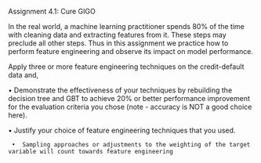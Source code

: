 Assignment 4.1: Cure GIGO

 In the real world, a machine learning practitioner spends 80% of the time with cleaning data and extracting features from it. These steps may preclude all other steps. Thus in this assignment we practice how to perform feature engineering and observe its impact on model performance.
 
Apply three or more feature engineering techniques on the credit-default data and, 

•	Demonstrate the effectiveness of your techniques by rebuilding the decision tree and GBT to achieve 20% or better performance improvement for the evaluation criteria you chose (note - accuracy is NOT a good choice here).

•	Justify your choice of feature engineering techniques that you used.

     •	Sampling approaches or adjustments to the weighting of the target variable will count towards feature engineering
